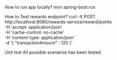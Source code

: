 How to run app locally?
mvn spring-boot:run

How to Test rewards endpoint?
curl -X POST \
http://localhost:8080/rewards-service/reward/points \
-H 'accept: application/json' \
-H 'cache-control: no-cache' \
-H 'content-type: application/json' \
-d '{
"transactionAmount" : 120
}'

Unit test
All possible scenarios has been tested
